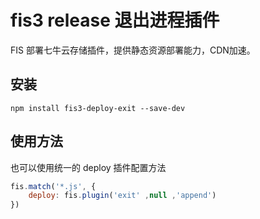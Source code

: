 # fis3 release 退出进程插件

FIS 部署七牛云存储插件，提供静态资源部署能力，CDN加速。

## 安装

```
npm install fis3-deploy-exit --save-dev
```

## 使用方法

也可以使用统一的 deploy 插件配置方法

```js
fis.match('*.js', {
    deploy: fis.plugin('exit' ,null ,'append')
})
```
